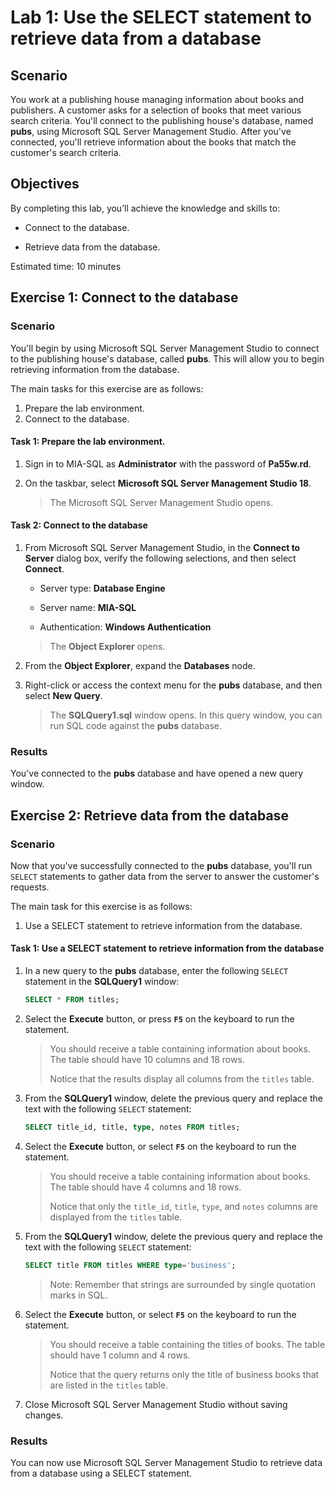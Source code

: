 # Lab 1: Use the SELECT statement to retrieve data from a database

## Scenario

You work at a publishing house managing information about books and publishers. A customer asks for a selection of books that meet various search criteria. You'll connect to the publishing house's database, named **pubs**, using Microsoft SQL Server Management Studio. After you've connected, you'll retrieve information about the books that match the customer's search criteria.

## Objectives

By completing this lab, you’ll achieve the knowledge and skills to:

- Connect to the database.

- Retrieve data from the database.


Estimated time: 10 minutes

## Exercise 1: Connect to the database

### Scenario

You'll begin by using Microsoft SQL Server Management Studio to connect to the publishing house's database, called **pubs**. This will allow you to begin retrieving information from the database.

The main tasks for this exercise are as follows:

1. Prepare the lab environment.
2. Connect to the database.

#### Task 1: Prepare the lab environment.

1. Sign in to MIA-SQL as **Administrator** with the password of **Pa55w.rd**.

2. On the taskbar, select **Microsoft SQL Server Management Studio 18**. 

   > The Microsoft SQL Server Management Studio opens.


####  Task 2: Connect to the database

1. From Microsoft SQL Server Management Studio, in the **Connect to Server** dialog box, verify the following selections, and then select **Connect**.

   - Server type: **Database Engine**

   - Server name: **MIA-SQL**

   - Authentication: **Windows Authentication**


   > The **Object Explorer** opens.

2. From the **Object Explorer**, expand the **Databases** node.

3. Right-click or access the context menu for the **pubs** database, and then select **New Query**.

   > The **SQLQuery1.sql** window opens. In this query window, you can run SQL code against the **pubs** database.

### Results

You've connected to the **pubs** database and have opened a new query window.

## Exercise 2: Retrieve data from the database

### Scenario

Now that you've successfully connected to the **pubs** database, you'll run `SELECT` statements to gather data from the server to answer the customer's requests.

The main task for this exercise is as follows:

1. Use a SELECT statement to retrieve information from the database.

#### Task 1: Use a SELECT statement to retrieve information from the database

1. In a new query to the **pubs** database, enter the following `SELECT` statement in the **SQLQuery1** window:

   ```sql
   SELECT * FROM titles;
   ```

2. Select the **Execute** button, or press **`F5`** on the keyboard to run the statement. 

   > You should receive a table containing information about books. The table should have 10 columns and 18 rows.
   >
   > Notice that the results display all columns from the `titles` table.
   
3. From the **SQLQuery1** window, delete the previous query and replace the text with the following `SELECT` statement:

   ```sql
   SELECT title_id, title, type, notes FROM titles;
   ```

4. Select the **Execute** button, or select **`F5`** on the keyboard to run the statement.

   > You should receive a table containing information about books. The table should have 4 columns and 18 rows.
   >
   >  Notice that only the `title_id`, `title`, `type`, and `notes` columns are displayed from the `titles` table.
   
5. From the **SQLQuery1** window, delete the previous query and replace the text with the following `SELECT` statement:

   ```sql
   SELECT title FROM titles WHERE type='business';
   ```
   >
   > Note: Remember that strings are surrounded by single quotation marks in SQL.

7. Select the **Execute** button, or select **`F5`** on the keyboard to run the statement. 

    > You should receive a table containing the titles of books. The table should have 1 column and 4 rows. 
    >
    > Notice that the query returns only the title of business books that are listed in the `titles` table.

8. Close Microsoft SQL Server Management Studio without saving changes.

### Results

You can now use Microsoft SQL Server Management Studio to retrieve data from a database using a SELECT statement.
